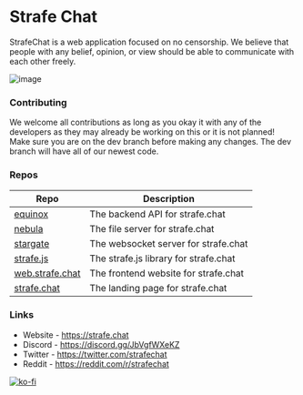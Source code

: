 # Strafe Chat
StrafeChat is a web application focused on no censorship. We believe that people with any belief,
opinion, or view should be able to communicate with each other freely.

![image](https://github.com/user-attachments/assets/bff235bb-9a49-4a78-8930-c0a04e3c685b)

### Contributing
We welcome all contributions as long as you okay it with any of the developers as they may already be working on this or it is not planned! Make sure you are on the dev branch before making any changes. The dev branch will have all of our newest code.

### Repos
| Repo | Description |
| ---- | ----------- |
| [equinox](https://github.com/StrafeChat/equinox) | The backend API for strafe.chat |
| [nebula](https://github.com/StrafeChat/nebula) | The file server for strafe.chat |
| [stargate](https://github.com/StrafeChat/stargate) | The websocket server for strafe.chat |
| [strafe.js](https://github.com/StrafeChat/strafe.js) | The strafe.js library for strafe.chat  |
| [web.strafe.chat](https://github.com/StrafeChat/web.strafe.chat) | The frontend website for strafe.chat |
| [strafe.chat](https://github.com/StrafeChat/strafe_chat) | The landing page for strafe.chat |

### Links
- Website - https://strafe.chat
- Discord - https://discord.gg/JbVgfWXeKZ
- Twitter - https://twitter.com/strafechat
- Reddit - https://reddit.com/r/strafechat

[![ko-fi](https://ko-fi.com/img/githubbutton_sm.svg)](https://ko-fi.com/O5O2MEDMO)

